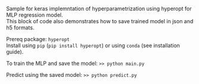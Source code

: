 Sample for keras implemntation of hyperparametrization using hyperopt for MLP regression model.<br/>
This block of code also demonstrates how to save trained model in json and h5 formats.

Prereq package: ```hyperopt```<br/>
Install using ```pip``` (```pip install hyperopt```) or using ```conda``` (see installation guide).

To train the MLP and save the model: ```>> python main.py```

Predict using the saved model: ```>> python predict.py```